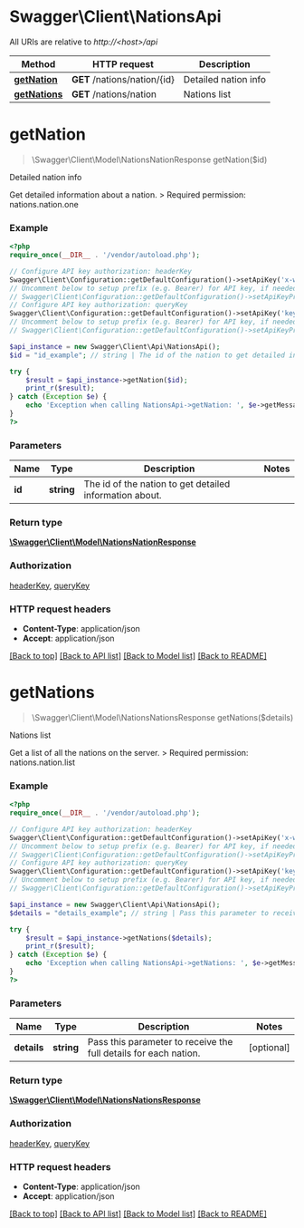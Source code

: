 # Swagger\Client\NationsApi

All URIs are relative to *http://&lt;host&gt;/api*

Method | HTTP request | Description
------------- | ------------- | -------------
[**getNation**](NationsApi.md#getNation) | **GET** /nations/nation/{id} | Detailed nation info
[**getNations**](NationsApi.md#getNations) | **GET** /nations/nation | Nations list


# **getNation**
> \Swagger\Client\Model\NationsNationResponse getNation($id)

Detailed nation info

Get detailed information about a nation.  > Required permission: nations.nation.one

### Example
```php
<?php
require_once(__DIR__ . '/vendor/autoload.php');

// Configure API key authorization: headerKey
Swagger\Client\Configuration::getDefaultConfiguration()->setApiKey('x-webapi-key', 'YOUR_API_KEY');
// Uncomment below to setup prefix (e.g. Bearer) for API key, if needed
// Swagger\Client\Configuration::getDefaultConfiguration()->setApiKeyPrefix('x-webapi-key', 'Bearer');
// Configure API key authorization: queryKey
Swagger\Client\Configuration::getDefaultConfiguration()->setApiKey('key', 'YOUR_API_KEY');
// Uncomment below to setup prefix (e.g. Bearer) for API key, if needed
// Swagger\Client\Configuration::getDefaultConfiguration()->setApiKeyPrefix('key', 'Bearer');

$api_instance = new Swagger\Client\Api\NationsApi();
$id = "id_example"; // string | The id of the nation to get detailed information about.

try {
    $result = $api_instance->getNation($id);
    print_r($result);
} catch (Exception $e) {
    echo 'Exception when calling NationsApi->getNation: ', $e->getMessage(), PHP_EOL;
}
?>
```

### Parameters

Name | Type | Description  | Notes
------------- | ------------- | ------------- | -------------
 **id** | **string**| The id of the nation to get detailed information about. |

### Return type

[**\Swagger\Client\Model\NationsNationResponse**](../Model/NationsNationResponse.md)

### Authorization

[headerKey](../../README.md#headerKey), [queryKey](../../README.md#queryKey)

### HTTP request headers

 - **Content-Type**: application/json
 - **Accept**: application/json

[[Back to top]](#) [[Back to API list]](../../README.md#documentation-for-api-endpoints) [[Back to Model list]](../../README.md#documentation-for-models) [[Back to README]](../../README.md)

# **getNations**
> \Swagger\Client\Model\NationsNationsResponse getNations($details)

Nations list

Get a list of all the nations on the server.  > Required permission: nations.nation.list

### Example
```php
<?php
require_once(__DIR__ . '/vendor/autoload.php');

// Configure API key authorization: headerKey
Swagger\Client\Configuration::getDefaultConfiguration()->setApiKey('x-webapi-key', 'YOUR_API_KEY');
// Uncomment below to setup prefix (e.g. Bearer) for API key, if needed
// Swagger\Client\Configuration::getDefaultConfiguration()->setApiKeyPrefix('x-webapi-key', 'Bearer');
// Configure API key authorization: queryKey
Swagger\Client\Configuration::getDefaultConfiguration()->setApiKey('key', 'YOUR_API_KEY');
// Uncomment below to setup prefix (e.g. Bearer) for API key, if needed
// Swagger\Client\Configuration::getDefaultConfiguration()->setApiKeyPrefix('key', 'Bearer');

$api_instance = new Swagger\Client\Api\NationsApi();
$details = "details_example"; // string | Pass this parameter to receive the full details for each nation.

try {
    $result = $api_instance->getNations($details);
    print_r($result);
} catch (Exception $e) {
    echo 'Exception when calling NationsApi->getNations: ', $e->getMessage(), PHP_EOL;
}
?>
```

### Parameters

Name | Type | Description  | Notes
------------- | ------------- | ------------- | -------------
 **details** | **string**| Pass this parameter to receive the full details for each nation. | [optional]

### Return type

[**\Swagger\Client\Model\NationsNationsResponse**](../Model/NationsNationsResponse.md)

### Authorization

[headerKey](../../README.md#headerKey), [queryKey](../../README.md#queryKey)

### HTTP request headers

 - **Content-Type**: application/json
 - **Accept**: application/json

[[Back to top]](#) [[Back to API list]](../../README.md#documentation-for-api-endpoints) [[Back to Model list]](../../README.md#documentation-for-models) [[Back to README]](../../README.md)

